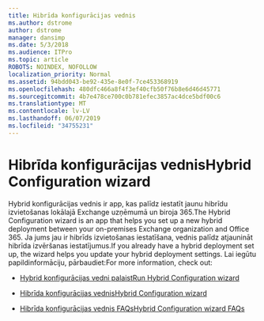 ```yaml
---
title: Hibrīda konfigurācijas vednis
ms.author: dstrome
author: dstrome
manager: dansimp
ms.date: 5/3/2018
ms.audience: ITPro
ms.topic: article
ROBOTS: NOINDEX, NOFOLLOW
localization_priority: Normal
ms.assetid: 94bdd043-be92-435e-8e0f-7ce453368919
ms.openlocfilehash: 480dfc466a8f4f3ef40cfb50f76b8e6d46d45771
ms.sourcegitcommit: 4b7e478ce700c0b781efec3857ac4dce5bdf00c6
ms.translationtype: MT
ms.contentlocale: lv-LV
ms.lasthandoff: 06/07/2019
ms.locfileid: "34755231"
---
```

# <a name="hybrid-configuration-wizard"></a><span data-ttu-id="171e3-102">Hibrīda konfigurācijas vednis</span><span class="sxs-lookup"><span data-stu-id="171e3-102">Hybrid Configuration wizard</span></span>

<span data-ttu-id="171e3-103">Hybrid konfigurācijas vednis ir app, kas palīdz iestatīt jaunu hibrīdu izvietošanas lokālajā Exchange uzņēmumā un biroja 365.</span><span class="sxs-lookup"><span data-stu-id="171e3-103">The Hybrid Configuration wizard is an app that helps you set up a new hybrid deployment between your on-premises Exchange organization and Office 365.</span></span> <span data-ttu-id="171e3-104">Ja jums jau ir hibrīds izvietošanas iestatīšana, vednis palīdz atjaunināt hibrīda izvēršanas iestatījumus.</span><span class="sxs-lookup"><span data-stu-id="171e3-104">If you already have a hybrid deployment set up, the wizard helps you update your hybrid deployment settings.</span></span> <span data-ttu-id="171e3-105">Lai iegūtu papildinformāciju, pārbaudiet:</span><span class="sxs-lookup"><span data-stu-id="171e3-105">For more information, check out:</span></span>
  
- [<span data-ttu-id="171e3-106">Hybrid konfigurācijas vedni palaist</span><span class="sxs-lookup"><span data-stu-id="171e3-106">Run Hybrid Configuration wizard</span></span>](https://technet.microsoft.com/library/mt595788%28v=exchg.150%29.aspx)
    
- [<span data-ttu-id="171e3-107">Hibrīda konfigurācijas vednis</span><span class="sxs-lookup"><span data-stu-id="171e3-107">Hybrid Configuration wizard</span></span>](https://technet.microsoft.com/library/hh529921%28v=exchg.150%29.aspx)
    
- [<span data-ttu-id="171e3-108">Hibrīda konfigurācijas vednis FAQs</span><span class="sxs-lookup"><span data-stu-id="171e3-108">Hybrid Configuration wizard FAQs</span></span>](https://technet.microsoft.com/library/mt488940%28v=exchg.150%29.aspx)
    

